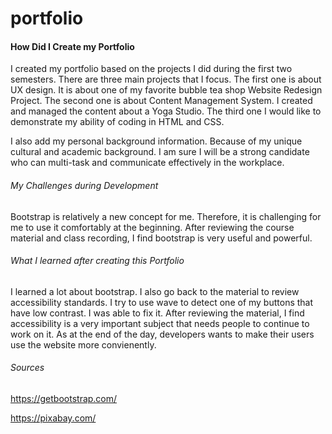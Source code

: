 
# portfolio

#### How Did I Create my Portfolio

I created my portfolio based on the projects I did during the first two semesters. There are three main projects that I focus. The first one is about UX design. It is about one of my favorite bubble tea shop Website Redesign Project. The second one is about Content Management System. I created and managed the content about a Yoga Studio. The third one I would like to demonstrate my ability of coding in HTML and CSS. 

I also add my personal background information. Because of my unique cultural and academic background. I am sure I will be a strong candidate who can multi-task and communicate effectively in the workplace. 

###### My Challenges during Development

Bootstrap is relatively a new concept for me. Therefore, it is challenging for me to use it comfortably at the beginning. After reviewing the course material and class recording, I find bootstrap is very useful and powerful. 

###### What I learned after creating this Portfolio

I learned a lot about bootstrap. I also go back to the material to review accessibility standards. I try to use wave to detect one of my buttons that have low contrast. I was able to fix it. After reviewing the material, I find accessibility is a very important subject that needs people to continue to work on it. As at the end of the day, developers wants to make their users use the website more convienently. 

###### Sources

https://getbootstrap.com/

https://pixabay.com/